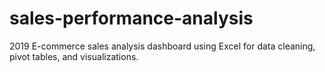 # sales-performance-analysis
2019 E-commerce sales analysis dashboard using Excel for data cleaning, pivot tables, and visualizations.
